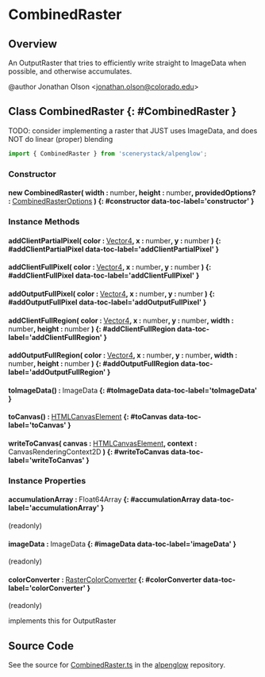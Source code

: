 # CombinedRaster

## Overview

An OutputRaster that tries to efficiently write straight to ImageData when possible, and otherwise accumulates.

@author Jonathan Olson &lt;jonathan.olson@colorado.edu&gt;

## Class CombinedRaster {: #CombinedRaster }


TODO: consider implementing a raster that JUST uses ImageData, and does NOT do linear (proper) blending

```js
import { CombinedRaster } from 'scenerystack/alpenglow';
```
### Constructor

#### new CombinedRaster( width : <span style="font-weight: 400;"><span style="color: hsla(calc(var(--md-hue) + 180deg),80%,40%,1);">number</span></span>, height : <span style="font-weight: 400;"><span style="color: hsla(calc(var(--md-hue) + 180deg),80%,40%,1);">number</span></span>, providedOptions? : <span style="font-weight: 400;">[CombinedRasterOptions](../alpenglow/CombinedRaster.md#CombinedRasterOptions)</span> ) {: #constructor data-toc-label='constructor' }

### Instance Methods

#### addClientPartialPixel( color : <span style="font-weight: 400;">[Vector4](../dot/Vector4.md)</span>, x : <span style="font-weight: 400;"><span style="color: hsla(calc(var(--md-hue) + 180deg),80%,40%,1);">number</span></span>, y : <span style="font-weight: 400;"><span style="color: hsla(calc(var(--md-hue) + 180deg),80%,40%,1);">number</span></span> ) {: #addClientPartialPixel data-toc-label='addClientPartialPixel' }

#### addClientFullPixel( color : <span style="font-weight: 400;">[Vector4](../dot/Vector4.md)</span>, x : <span style="font-weight: 400;"><span style="color: hsla(calc(var(--md-hue) + 180deg),80%,40%,1);">number</span></span>, y : <span style="font-weight: 400;"><span style="color: hsla(calc(var(--md-hue) + 180deg),80%,40%,1);">number</span></span> ) {: #addClientFullPixel data-toc-label='addClientFullPixel' }

#### addOutputFullPixel( color : <span style="font-weight: 400;">[Vector4](../dot/Vector4.md)</span>, x : <span style="font-weight: 400;"><span style="color: hsla(calc(var(--md-hue) + 180deg),80%,40%,1);">number</span></span>, y : <span style="font-weight: 400;"><span style="color: hsla(calc(var(--md-hue) + 180deg),80%,40%,1);">number</span></span> ) {: #addOutputFullPixel data-toc-label='addOutputFullPixel' }

#### addClientFullRegion( color : <span style="font-weight: 400;">[Vector4](../dot/Vector4.md)</span>, x : <span style="font-weight: 400;"><span style="color: hsla(calc(var(--md-hue) + 180deg),80%,40%,1);">number</span></span>, y : <span style="font-weight: 400;"><span style="color: hsla(calc(var(--md-hue) + 180deg),80%,40%,1);">number</span></span>, width : <span style="font-weight: 400;"><span style="color: hsla(calc(var(--md-hue) + 180deg),80%,40%,1);">number</span></span>, height : <span style="font-weight: 400;"><span style="color: hsla(calc(var(--md-hue) + 180deg),80%,40%,1);">number</span></span> ) {: #addClientFullRegion data-toc-label='addClientFullRegion' }

#### addOutputFullRegion( color : <span style="font-weight: 400;">[Vector4](../dot/Vector4.md)</span>, x : <span style="font-weight: 400;"><span style="color: hsla(calc(var(--md-hue) + 180deg),80%,40%,1);">number</span></span>, y : <span style="font-weight: 400;"><span style="color: hsla(calc(var(--md-hue) + 180deg),80%,40%,1);">number</span></span>, width : <span style="font-weight: 400;"><span style="color: hsla(calc(var(--md-hue) + 180deg),80%,40%,1);">number</span></span>, height : <span style="font-weight: 400;"><span style="color: hsla(calc(var(--md-hue) + 180deg),80%,40%,1);">number</span></span> ) {: #addOutputFullRegion data-toc-label='addOutputFullRegion' }

#### toImageData() : <span style="font-weight: 400;">ImageData</span> {: #toImageData data-toc-label='toImageData' }

#### toCanvas() : <span style="font-weight: 400;">[HTMLCanvasElement](https://developer.mozilla.org/en-US/docs/Web/API/HTMLCanvasElement)</span> {: #toCanvas data-toc-label='toCanvas' }

#### writeToCanvas( canvas : <span style="font-weight: 400;">[HTMLCanvasElement](https://developer.mozilla.org/en-US/docs/Web/API/HTMLCanvasElement)</span>, context : <span style="font-weight: 400;">CanvasRenderingContext2D</span> ) {: #writeToCanvas data-toc-label='writeToCanvas' }

### Instance Properties

#### accumulationArray : <span style="font-weight: 400;">Float64Array</span> {: #accumulationArray data-toc-label='accumulationArray' }

(readonly)

#### imageData : <span style="font-weight: 400;">ImageData</span> {: #imageData data-toc-label='imageData' }

(readonly)

#### colorConverter : <span style="font-weight: 400;">[RasterColorConverter](../alpenglow/RasterColorConverter.md)</span> {: #colorConverter data-toc-label='colorConverter' }

(readonly)

implements this for OutputRaster



## Source Code

See the source for [CombinedRaster.ts](https://github.com/phetsims/alpenglow/blob/main/js/raster/CombinedRaster.ts) in the [alpenglow](https://github.com/phetsims/alpenglow) repository.
